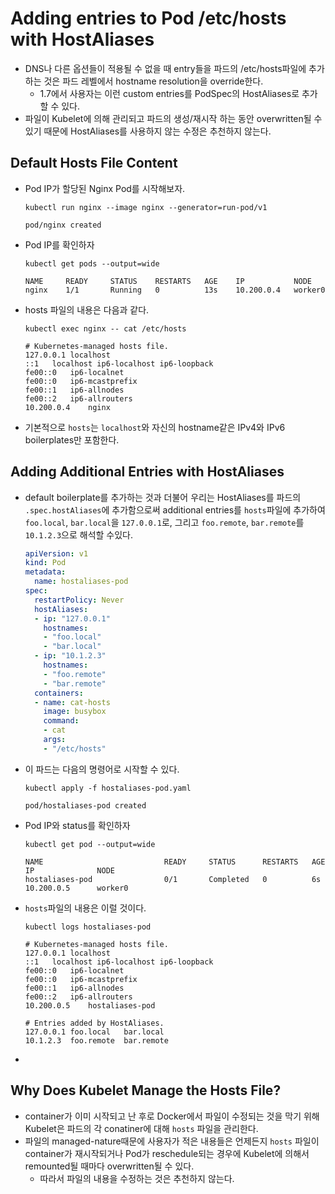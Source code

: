 # Adding entries to Pod /etc/hosts with HostAliases

* DNS나 다른 옵션들이 적용될 수 없을 때 entry들을 파드의 /etc/hosts파일에 추가하는 것은 파드 레벨에서 hostname resolution을 override한다.
  * 1.7에서 사용자는 이런 custom entries를 PodSpec의 HostAliases로 추가할 수 있다.
* 파일이 Kubelet에 의해 관리되고 파드의 생성/재시작 하는 동안 overwritten될 수 있기 때문에 HostAliases를 사용하지 않는 수정은 추천하지 않는다.

## Default Hosts File Content

* Pod IP가 할당된 Nginx Pod를 시작해보자.

  ```shell
  kubectl run nginx --image nginx --generator=run-pod/v1
  ```

  ```shell
  pod/nginx created
  ```

* Pod IP를 확인하자

  ```shell
  kubectl get pods --output=wide
  ```

  ```shell
  NAME     READY     STATUS    RESTARTS   AGE    IP           NODE
  nginx    1/1       Running   0          13s    10.200.0.4   worker0
  ```

* hosts 파일의 내용은 다음과 같다.

  ```shell
  kubectl exec nginx -- cat /etc/hosts
  ```

  ```none
  # Kubernetes-managed hosts file.
  127.0.0.1	localhost
  ::1	localhost ip6-localhost ip6-loopback
  fe00::0	ip6-localnet
  fe00::0	ip6-mcastprefix
  fe00::1	ip6-allnodes
  fe00::2	ip6-allrouters
  10.200.0.4	nginx
  ```

* 기본적으로 `hosts`는 `localhost`와 자신의 hostname같은 IPv4와 IPv6 boilerplates만 포함한다.

## Adding Additional Entries with HostAliases

* default boilerplate를 추가하는 것과 더불어 우리는 HostAliases를 파드의 `.spec.hostAliases`에 추가함으로써 additional entries를 `hosts`파일에 추가하여 `foo.local`, `bar.local`을 `127.0.0.1`로, 그리고 `foo.remote`, `bar.remote`를 `10.1.2.3`으로 해석할 수있다. 

  ```yaml
  apiVersion: v1
  kind: Pod
  metadata:
    name: hostaliases-pod
  spec:
    restartPolicy: Never
    hostAliases:
    - ip: "127.0.0.1"
      hostnames:
      - "foo.local"
      - "bar.local"
    - ip: "10.1.2.3"
      hostnames:
      - "foo.remote"
      - "bar.remote"
    containers:
    - name: cat-hosts
      image: busybox
      command:
      - cat
      args:
      - "/etc/hosts"
  ```

* 이 파드는 다음의 명령어로 시작할 수 있다.

  ```shell
  kubectl apply -f hostaliases-pod.yaml
  ```

  ```shell
  pod/hostaliases-pod created
  ```

* Pod IP와 status를 확인하자

  ```shell
  kubectl get pod --output=wide
  ```

  ```shell
  NAME                           READY     STATUS      RESTARTS   AGE       IP              NODE
  hostaliases-pod                0/1       Completed   0          6s        10.200.0.5      worker0
  ```

* `hosts`파일의 내용은 이럴 것이다.

  ```shell
  kubectl logs hostaliases-pod
  ```

  ```none
  # Kubernetes-managed hosts file.
  127.0.0.1	localhost
  ::1	localhost ip6-localhost ip6-loopback
  fe00::0	ip6-localnet
  fe00::0	ip6-mcastprefix
  fe00::1	ip6-allnodes
  fe00::2	ip6-allrouters
  10.200.0.5	hostaliases-pod
  
  # Entries added by HostAliases.
  127.0.0.1	foo.local	bar.local
  10.1.2.3	foo.remote	bar.remote
  ```

* 
    

## Why Does Kubelet Manage the Hosts File?

* container가 이미 시작되고 난 후로 Docker에서 파일이 수정되는 것을 막기 위해 Kubelet은 파드의 각 conatiner에 대해 `hosts` 파일을 관리한다.
* 파일의 managed-nature때문에 사용자가 적은 내용들은 언제든지 `hosts` 파일이 container가 재시작되거나 Pod가 reschedule되는 경우에 Kubelet에 의해서 remounted될 때마다 overwritten될 수 있다.
  * 따라서 파일의 내용을 수정하는 것은 추천하지 않는다.

